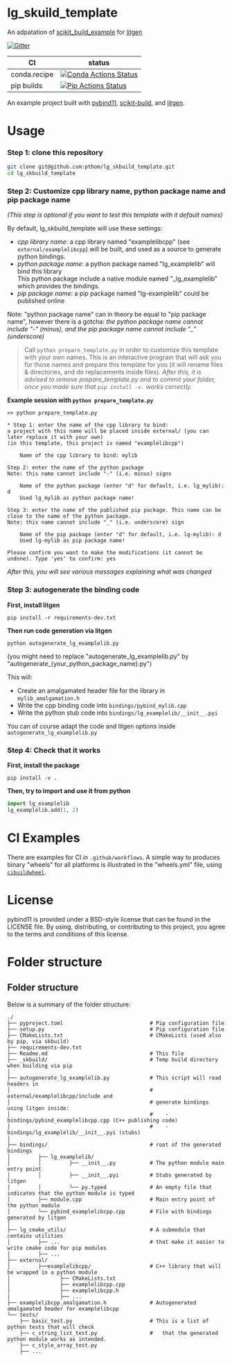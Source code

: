# lg_skuild_template

An adpatation of [scikit_build_example](https://github.com/pybind/scikit_build_example) for [litgen](https://github.com/pthom/litgen)

[![Gitter][gitter-badge]][gitter-link]

|      CI              | status |
|----------------------|--------|
| conda.recipe         | [![Conda Actions Status][actions-conda-badge]][actions-conda-link] |
| pip builds           | [![Pip Actions Status][actions-pip-badge]][actions-pip-link] |


An example project built with [pybind11](https://github.com/pybind/pybind11), 
[scikit-build](https://scikit-build.readthedocs.io/en/latest/), and [litgen](https://github.com/pthom/litgen). 


[gitter-badge]:            https://badges.gitter.im/pybind/Lobby.svg
[gitter-link]:             https://gitter.im/pybind/Lobby
[actions-badge]:           https://github.com/pthom/lg_skbuild_template/workflows/Tests/badge.svg
[actions-conda-link]:      https://github.com/pthom/lg_skbuild_template/actions?query=workflow%3AConda
[actions-conda-badge]:     https://github.com/pthom/lg_skbuild_template/workflows/Conda/badge.svg
[actions-pip-link]:        https://github.com/pthom/lg_skbuild_template/actions?query=workflow%3APip
[actions-pip-badge]:       https://github.com/pthom/lg_skbuild_template/workflows/Pip/badge.svg
[actions-wheels-link]:     https://github.com/pthom/lg_skbuild_template/actions?query=workflow%3AWheels
[actions-wheels-badge]:    https://github.com/pthom/lg_skbuild_template/workflows/Wheels/badge.svg

# Usage

### Step 1: clone this repository

````bash
git clone git@github.com:pthom/lg_skbuild_template.git
cd lg_skbuild_template
````

### Step 2: Customize cpp library name, python package name and pip package name

_(This step is optional if you want to test this template with it default names)_

By default, lg_skbuild_template will use these settings:
* _cpp library name_: a cpp library named "examplelibcpp" (see `external/examplelibcpp`) will be built, 
  and used as a source to generate python bindings.
* _python package name_: a python package named "lg_examplelib" will bind this library  
  This python package include a native module named "_lg_examplelib" which provides the bindings.
* _pip package name_: a pip package named "lg-examplelib" could be published online

Note: "python package name" can in theory be equal to "pip package name", however there is a gotcha: 
*the python package name cannot include "-" (minus), and the pip package name cannot include "_" (underscore)*

> Call `python prepare_template.py` in order to customize this template with your own names. 
This is an interactive program that will ask you for those names and prepare this template for you 
(it will rename files & directories, and do replacements inside files).
_After this, it is advised to remove prepare_template.py and to commit your folder, 
once you made sure that `pip install -v.` works correctly._

__Example session with `python prepare_template.py`__

````
>> python prepare_template.py

* Step 1: enter the name of the cpp library to bind:
a project with this name will be placed inside external/ (you can later replace it with your own)
(in this template, this project is named "examplelibcpp")

    Name of the cpp library to bind: mylib

Step 2: enter the name of the python package 
Note: this name cannot include "-" (i.e. minus) signs
            
    Name of the python package (enter "d" for default, i.e. lg_mylib): d
    Used lg_mylib as python package name!

Step 3: enter the name of the published pip package. This name can be close to the name of the python package.
Note: this name cannot include "_" (i.e. underscore) sign
        
    Name of the pip package (enter "d" for default, i.e. lg-mylib): d
    Used lg-mylib as pip package name!

Please confirm you want to make the modifications (it cannot be undone). Type 'yes' to confirm: yes
````

_After this, you will see various messages explaining what was changed_

### Step 3: autogenerate the binding code 

__First, install litgen__

````
pip install -r requirements-dev.txt
````

__Then run code generation via litgen__
````
python autogenerate_lg_examplelib.py
````

(you might need to replace "autogenerate_lg_examplelib.py" by "autogenerate_{your_python_package_name}.py")

This will:
* Create an amalgamated header file for the library in `mylib_amalgamation.h`
* Write the cpp binding code into `bindings/pybind_mylib.cpp`
* Write the python stub code into `bindings/lg_examplelib/__init__.pyi`

You can of course adapt the code and litgen options inside `autogenerate_lg_examplelib.py`

### Step 4: Check that it works

__First, install the package__
````
pip install -v .
````

__Then, try to import and use it from python__
```python
import lg_examplelib
lg_examplelib.add(1, 2)
```


# CI Examples

There are examples for CI in `.github/workflows`. A simple way to produces
binary "wheels" for all platforms is illustrated in the "wheels.yml" file,
using [`cibuildwheel`][].

# License

pybind11 is provided under a BSD-style license that can be found in the LICENSE
file. By using, distributing, or contributing to this project, you agree to the
terms and conditions of this license.

# Folder structure

## Folder structure

Below is a summary of the folder structure:

````
./
├── pyproject.toml                            # Pip configuration file
├── setup.py                                  # Pip configuration file
├── CMakeLists.txt                            # CMakeLists (used also by pip, via skbuild)
├── requirements-dev.txt
├── Readme.md                                 # This file
├── _skbuild/                                 # Temp build directory when building via pip
│
├── autogenerate_lg_examplelib.py             # This script will read headers in 
│                                             # external/examplelibcpp/include and
│                                             # generate bindings using litgen inside:
│                                             #    - bindings/pybind_examplelibcpp.cpp (C++ publishing code)
│                                             #    - bindings/lg_examplelib/__init__.pyi (stubs)
│
├── bindings/                                 # root of the generated bindings
│         ├── lg_examplelib/
│         │         ├── __init__.py           # The python module main entry point
│         │         ├── __init__.pyi          # Stubs generated by litgen
│         │         └── py.typed              # An empty file that indicates that the python module is typed
│         ├── module.cpp                      # Main entry point of the python module
│         └── pybind_examplelibcpp.cpp        # File with bindings generated by litgen
│
├── lg_cmake_utils/                           # A submodule that contains utilities
│         ├── ...                             # that make it easier to write cmake code for pip modules
│         ├── ...
├── external/
│         ├──examplelibcpp/                   # C++ library that will be wrapped in a python module
│                ├── CMakeLists.txt
│                ├── examplelibcpp.cpp
│                ├── examplelibcpp.h
|                ├── ...
├── examplelibcpp_amalgamation.h              # Autogenerated amalgamated header for examplelibcpp
└── tests/
    ├── basic_test.py                         # This is a list of python tests that will check
    ├── c_string_list_test.py                 #   that the generated python module works as intended.
    ├── c_style_array_test.py
    ├── ...
````


[`cibuildwheel`]:          https://cibuildwheel.readthedocs.io
